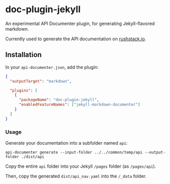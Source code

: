 # doc-plugin-jekyll

An experimental API Documenter plugin, for generating Jekyll-flavored markdown.

Currently used to generate the API documentation on [rushstack.io](https://rushstack.io).

## Installation

In your `api-documenter.json`, add the plugin:

```json
{
  "outputTarget": "markdown",

  "plugins": [
    {
      "packageName": "doc-plugin-jekyll",
      "enabledFeatureNames": ["jekyll-markdown-documenter"]
    }
  ]
}
```

### Usage

Generate your documentation into a subfolder named `api`:

```console
api-documenter generate --input-folder ../../common/temp/api --output-folder ./dist/api
```

Copy the entire `api` folder into your Jekyll `/pages` folder (as `/pages/api`).

Then, copy the generated `dist/api_nav.yaml` into the `/_data` folder.
